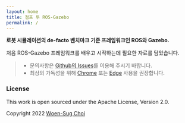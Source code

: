 ```yaml
---
layout: home
title: 점프 투 ROS-Gazebo
permalink: /
---
```


**로봇 시뮬레이션의 de-facto 벤치마크 기준 프레임워크인 ROS와 Gazebo.**

처음 ROS-Gazebo 프레임워크를 배우고 시작하는데 필요한 자료를 담았습니다.

> * 문의사항은 [Github의 Issues](https://github.com/woensug-choi/jump-to-ros-gazebo/issues)를 이용해 주시기 바랍니다.
> * 최상의 가독성을 위해 [Chrome](https://www.google.com/chrome/) 또는 [Edge](https://www.microsoft.com/edge) 사용을 권장합니다.

### License

This work is open sourced under the Apache License, Version 2.0.

Copyright 2022 [Woen-Sug Choi](https://woensug-choi.github.io)
